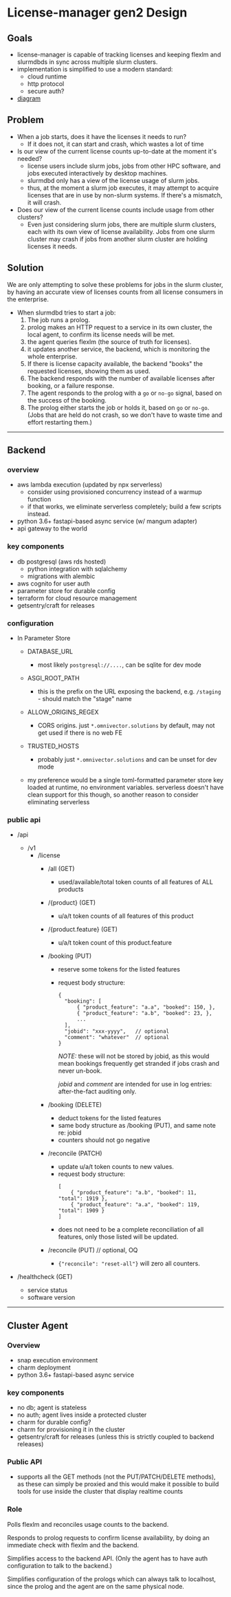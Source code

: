 # License-manager gen2 Design


## Goals

- license-manager is capable of tracking licenses and keeping flexlm and
  slurmdbds in sync across multiple slurm clusters.
- implementation is simplified to use a modern standard:
    - cloud runtime
    - http protocol
    - secure auth?
- [diagram][1]

[1]: https://lucid.app/lucidspark/d83d975e-9a9f-4ea6-8bfc-da9a502f7d88/edit?shared=true#


## Problem

- When a job starts, does it have the licenses it needs to run?
  - If it does not, it can start and crash, which wastes a lot of time
- Is our view of the current license counts up-to-date at the moment it's needed?
  - license users include slurm jobs, jobs from other HPC software, and jobs
    executed interactively by desktop machines.
  - slurmdbd only has a view of the license usage of slurm jobs.
  - thus, at the moment a slurm job executes, it may attempt to acquire
    licenses that are in use by non-slurm systems. If there's a mismatch, it
    will crash.
- Does our view of the current license counts include usage from other clusters?
  - Even just considering slurm jobs, there are multiple slurm clusters, each
    with its own view of license availability. Jobs from one slurm cluster may
    crash if jobs from another slurm cluster are holding licenses it needs.


## Solution

We are only attempting to solve these problems for jobs in the slurm cluster,
by having an accurate view of licenses counts from all license consumers in
the enterprise.

- When slurmdbd tries to start a job:
  1. The job runs a prolog.
  1. prolog makes an HTTP request to a service in its own cluster, the local
  agent, to confirm its license needs will be met.
  1. the agent queries flexlm (the source of truth
  for licenses).
  1. it updates another service, the backend, which is monitoring the whole
  enterprise.
  1. If there is license capacity available, the backend "books" the
  requested licenses, showing them as used.
  1. The backend responds with the number of available licenses after
  booking, or a failure response.
  1. The agent responds to the prolog with a `go` or `no-go` signal, based on
  the success of the booking.
  1. The prolog either starts the job or holds
  it, based on `go` or `no-go`.
  (Jobs that are held do not crash, so we don't have to waste time and effort
  restarting them.)


--------

## Backend

### overview

- aws lambda execution (updated by npx serverless)
  - consider using provisioned concurrency instead of a warmup function
  - if that works, we eliminate serverless completely; build a few scripts instead.
- python 3.6+ fastapi-based async service (w/ mangum adapter)
- api gateway to the world

### key components

- db postgresql (aws rds hosted)
  - python integration with sqlalchemy
  - migrations with alembic
- aws cognito for user auth
- parameter store for durable config
- terraform for cloud resource management
- getsentry/craft for releases

### configuration

- In Parameter Store
  - DATABASE_URL
    - most likely `postgresql://....`, can be sqlite for dev mode
  - ASGI_ROOT_PATH
    - this is the prefix on the URL exposing the backend, e.g. `/staging` - should match the "stage" name
  - ALLOW_ORIGINS_REGEX
    - CORS origins. just `*.omnivector.solutions` by default, may not get used if there is no web FE
  - TRUSTED_HOSTS
    - probably just `*.omnivector.solutions` and can be unset for dev mode

  - my preference would be a single toml-formatted parameter store key loaded at runtime, no environment variables.
    serverless doesn't have clean support for this though, so another reason to consider eliminating serverless

### public api

- /api
    - /v1
        - /license
            - /all (GET)
              - used/available/total token counts of all features of ALL products

            - /{product} (GET)
              - u/a/t token counts of all features of this product

            - /{product.feature} (GET)
              - u/a/t token count of this product.feature

            - /booking (PUT)
              - reserve some tokens for the listed features
              - request body structure:
                ```
                {
                  "booking": [
                      { "product_feature": "a.a", "booked": 150, },
                      { "product_feature": "a.b", "booked": 23, },
                      ...
                  ],
                  "jobid": "xxx-yyyy",   // optional
                  "comment": "whatever"  // optional
                }
                ```

                *NOTE:* these will not be stored by jobid, as this would mean bookings frequently get stranded if jobs crash and never un-book.

                *jobid* and *comment* are intended for use in log entries: after-the-fact auditing only.

            - /booking (DELETE)
              - deduct tokens for the listed features
              - same body structure as /booking (PUT), and same note re: jobid
              - counters should not go negative

            - /reconcile (PATCH)
              - update u/a/t token counts to new values.
              - request body structure:
                ```
                [
                    { "product_feature": "a.b", "booked": 11, "total": 1919 },
                    { "product_feature": "a.a", "booked": 119, "total": 1909 }
                ]
                ```
              - does not need to be a complete reconciliation of all
                features, only those listed will be updated.
            - /reconcile (PUT)  // optional, OQ
              - `{"reconcile": "reset-all"}` will zero all counters.

- /healthcheck (GET)
  - service status
  - software version


--------

## Cluster Agent

### Overview

- snap execution environment
- charm deployment
- python 3.6+ fastapi-based async service


### key components

- no db; agent is stateless
- no auth; agent lives inside a protected cluster
- charm for durable config?
- charm for provisioning it in the cluster
- getsentry/craft for releases (unless this is strictly coupled to backend releases)


### Public API

- supports all the GET methods (not the PUT/PATCH/DELETE methods), as these
  can simply be proxied and this would make it possible to build tools for use
  inside the cluster that display realtime counts


### Role

Polls flexlm and reconciles usage counts to the backend.

Responds to prolog requests to confirm license availability, by doing an
immediate check with flexlm and the backend.

Simplifies access to the backend API. (Only the agent has to have auth
configuration to talk to the backend.)

Simplifies configuration of the prologs which can always talk to localhost,
since the prolog and the agent are on the same physical node.
